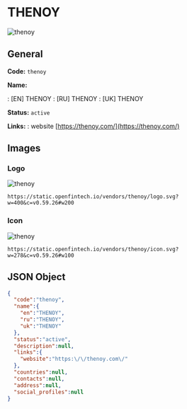 
# THENOY 
![thenoy](https://static.openfintech.io/vendors/thenoy/logo.svg?w=400&c=v0.59.26#w200)  

## General 
 
**Code:** `thenoy` 
 
**Name:** 
 
:	[EN] THENOY 
:	[RU] THENOY 
:	[UK] THENOY 
 
**Status:** `active` 
 
**Links:** 
: website [https://thenoy.com/](https://thenoy.com/) 
 

## Images 

### Logo 
 
![thenoy](https://static.openfintech.io/vendors/thenoy/logo.svg?w=400&c=v0.59.26#w200)  

```
https://static.openfintech.io/vendors/thenoy/logo.svg?w=400&c=v0.59.26#w200
```  

### Icon 
 
![thenoy](https://static.openfintech.io/vendors/thenoy/icon.svg?w=278&c=v0.59.26#w100)  

```
https://static.openfintech.io/vendors/thenoy/icon.svg?w=278&c=v0.59.26#w100
```  

## JSON Object 

```json
{
  "code":"thenoy",
  "name":{
    "en":"THENOY",
    "ru":"THENOY",
    "uk":"THENOY"
  },
  "status":"active",
  "description":null,
  "links":{
    "website":"https:\/\/thenoy.com\/"
  },
  "countries":null,
  "contacts":null,
  "address":null,
  "social_profiles":null
}
```  
